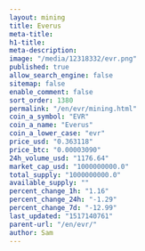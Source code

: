 ```yaml
---
layout: mining
title: Everus
meta-title: 
h1-title: 
meta-description: 
image: "/media/12318332/evr.png"
published: true
allow_search_engine: false
sitemap: false
enable_comment: false
sort_order: 1380
permalink: "/en/evr/mining.html"
coin_a_symbol: "EVR"
coin_a_name: "Everus"
coin_a_lower_case: "evr"
price_usd: "0.363118"
price_btc: "0.00003090"
24h_volume_usd: "1176.64"
market_cap_usd: "1000000000.0"
total_supply: "1000000000.0"
available_supply: ""
percent_change_1h: "1.16"
percent_change_24h: "-1.29"
percent_change_7d: "-12.99"
last_updated: "1517140761"
parent-url: "/en/evr/"
author: Sam
---
```


